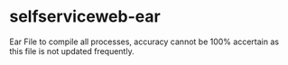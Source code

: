 selfserviceweb-ear
==================

Ear File to compile all processes, accuracy cannot be 100% accertain as this file is not updated frequently.